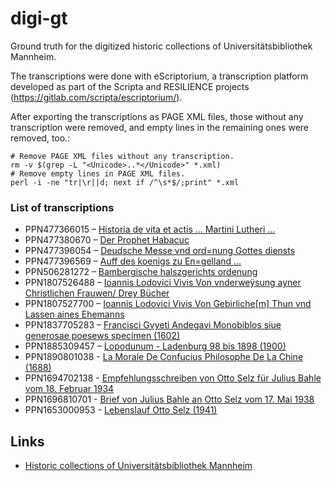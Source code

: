 # digi-gt
Ground truth for the digitized historic collections of Universitätsbibliothek Mannheim.

The transcriptions were done with eScriptorium, a transcription platform
developed as part of the Scripta and RESILIENCE projects
(https://gitlab.com/scripta/escriptorium/).

After exporting the transcriptions as PAGE XML files, those without any
transcription were removed, and empty lines in the remaining ones were
removed, too.:

    # Remove PAGE XML files without any transcription.
    rm -v $(grep -L "<Unicode>..*</Unicode>" *.xml)
    # Remove empty lines in PAGE XML files.
    perl -i -ne "tr|\r||d; next if /^\s*$/;print" *.xml

### List of transcriptions

- PPN477366015 – [Historia de vita et actis ... Martini Lutheri ...](http://digi.bib.uni-mannheim.de/urn/urn:nbn:de:bsz:180-digad-22717)
- PPN477380670 – [Der Prophet Habacuc](http://digi.bib.uni-mannheim.de/urn/urn:nbn:de:bsz:180-digad-22962)
- PPN477396054 – [Deudsche Messe vnd ord=nung Gottes diensts](http://digi.bib.uni-mannheim.de/urn/urn:nbn:de:bsz:180-digad-23003)
- PPN477396569 – [Auff des koenigs zu En=gelland ...](http://digi.bib.uni-mannheim.de/urn/urn:nbn:de:bsz:180-digad-23034)
- PPN506281272 – [Bambergische halszgerichts ordenung](http://digi.bib.uni-mannheim.de/urn/urn:nbn:de:bsz:180-digad-32443)
- PPN1807526488 – [Ioannis Lodovici Vivis Von vnderweÿsung ayner Christlichen Frauwen/ Drey Bücher](http://digi.bib.uni-mannheim.de/urn/urn:nbn:de:bsz:180-digad-36193)
- PPN1807527700 – [Ioannis Lodovici Vivis Von Gebirliche[m] Thun vnd Lassen aines Ehemanns](http://digi.bib.uni-mannheim.de/urn/urn:nbn:de:bsz:180-digad-36180)
- PPN1837705283 – [Francisci Gvyeti Andegavi Monobiblos siue generosae poesews specimen (1602)](http://digi.bib.uni-mannheim.de/urn/urn:nbn:de:bsz:180-digad-36293)
- PPN1885309457 – [Lopodunum - Ladenburg 98 bis 1898 (1900)](http://digi.bib.uni-mannheim.de/urn/urn:nbn:de:bsz:180-digad-36708)
- PPN1890801038 - [La Morale De Confucius Philosophe De La Chine (1688)](http://digi.bib.uni-mannheim.de/urn/urn:nbn:de:bsz:180-digad-36775)
- PPN1694702138 - [Empfehlungsschreiben von Otto Selz für Julius Bahle vom 18. Februar 1934](https://digi.bib.uni-mannheim.de/urn/urn:nbn:de:bsz:180-digosi-2319)
- PPN1696810701 - [Brief von Julius Bahle an Otto Selz vom 17. Mai 1938](https://digi.bib.uni-mannheim.de/urn/urn:nbn:de:bsz:180-digosi-3389)
- PPN1653000953 - [Lebenslauf Otto Selz (1941)](http://digi.bib.uni-mannheim.de/urn/urn:nbn:de:bsz:180-digosi-3812)


## Links

* [Historic collections of Universitätsbibliothek Mannheim](https://digi.bib.uni-mannheim.de/)

